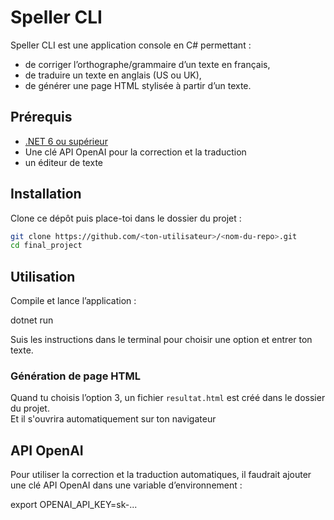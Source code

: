 # Speller CLI

Speller CLI est une application console en C# permettant :
- de corriger l’orthographe/grammaire d’un texte en français,
- de traduire un texte en anglais (US ou UK),
- de générer une page HTML stylisée à partir d’un texte.

## Prérequis

- [.NET 6 ou supérieur](https://dotnet.microsoft.com/download)
- Une clé API OpenAI pour la correction et la traduction
- un éditeur de texte

## Installation

Clone ce dépôt puis place-toi dans le dossier du projet :

```bash
git clone https://github.com/<ton-utilisateur>/<nom-du-repo>.git
cd final_project
```

## Utilisation

Compile et lance l’application :

dotnet run


Suis les instructions dans le terminal pour choisir une option et entrer ton texte.

### Génération de page HTML

Quand tu choisis l’option 3, un fichier `resultat.html` est créé dans le dossier du projet.  
Et il s'ouvrira automatiquement sur ton navigateur


## API OpenAI 

Pour utiliser la correction et la traduction automatiques, il faudrait ajouter une clé API OpenAI dans une variable d’environnement :


export OPENAI_API_KEY=sk-...

